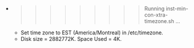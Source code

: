 * >>>>>>>>> Running inst-min-con-xtra-timezone.sh ...
  * Set time zone to EST (America/Montreal) in /etc/timezone.
  * Disk size = 2882772K. Space Used = 4K.
